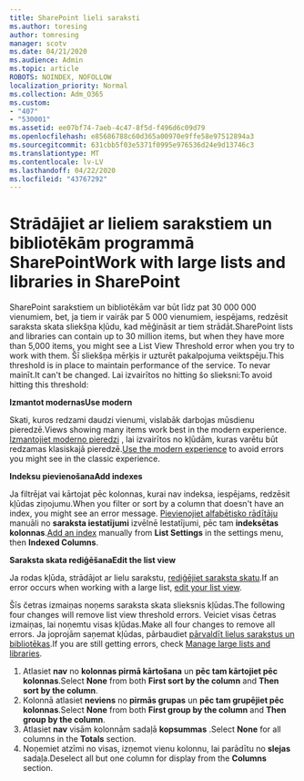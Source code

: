 ```yaml
---
title: SharePoint lieli saraksti
ms.author: toresing
author: tomresing
manager: scotv
ms.date: 04/21/2020
ms.audience: Admin
ms.topic: article
ROBOTS: NOINDEX, NOFOLLOW
localization_priority: Normal
ms.collection: Adm_O365
ms.custom:
- "407"
- "530001"
ms.assetid: ee07bf74-7aeb-4c47-8f5d-f496d6c09d79
ms.openlocfilehash: e85686788c60d365a00970e9ffe58e97512894a3
ms.sourcegitcommit: 631cbb5f03e5371f0995e976536d24e9d13746c3
ms.translationtype: MT
ms.contentlocale: lv-LV
ms.lasthandoff: 04/22/2020
ms.locfileid: "43767292"
---
```

# <a name="work-with-large-lists-and-libraries-in-sharepoint"></a><span data-ttu-id="089d3-102">Strādājiet ar lieliem sarakstiem un bibliotēkām programmā SharePoint</span><span class="sxs-lookup"><span data-stu-id="089d3-102">Work with large lists and libraries in SharePoint</span></span>

<span data-ttu-id="089d3-103">SharePoint sarakstiem un bibliotēkām var būt līdz pat 30 000 000 vienumiem, bet, ja tiem ir vairāk par 5 000 vienumiem, iespējams, redzēsit saraksta skata sliekšņa kļūdu, kad mēģināsit ar tiem strādāt.</span><span class="sxs-lookup"><span data-stu-id="089d3-103">SharePoint lists and libraries can contain up to 30 million items, but when they have more than 5,000 items, you might see a List View Threshold error when you try to work with them.</span></span> <span data-ttu-id="089d3-104">Šī sliekšņa mērķis ir uzturēt pakalpojuma veiktspēju.</span><span class="sxs-lookup"><span data-stu-id="089d3-104">This threshold is in place to maintain performance of the service.</span></span> <span data-ttu-id="089d3-105">To nevar mainīt.</span><span class="sxs-lookup"><span data-stu-id="089d3-105">It can't be changed.</span></span> <span data-ttu-id="089d3-106">Lai izvairītos no hitting šo slieksni:</span><span class="sxs-lookup"><span data-stu-id="089d3-106">To avoid hitting this threshold:</span></span>

<span data-ttu-id="089d3-107">**Izmantot modernas**</span><span class="sxs-lookup"><span data-stu-id="089d3-107">**Use modern**</span></span>

<span data-ttu-id="089d3-108">Skati, kuros redzami daudzi vienumi, vislabāk darbojas mūsdienu pieredzē.</span><span class="sxs-lookup"><span data-stu-id="089d3-108">Views showing many items work best in the modern experience.</span></span> <span data-ttu-id="089d3-109">[Izmantojiet moderno pieredzi](https://support.office.com/article/66dac24b-4177-4775-bf50-3d267318caa9) , lai izvairītos no kļūdām, kuras varētu būt redzamas klasiskajā pieredzē.</span><span class="sxs-lookup"><span data-stu-id="089d3-109">[Use the modern experience](https://support.office.com/article/66dac24b-4177-4775-bf50-3d267318caa9) to avoid errors you might see in the classic experience.</span></span>

<span data-ttu-id="089d3-110">**Indeksu pievienošana**</span><span class="sxs-lookup"><span data-stu-id="089d3-110">**Add indexes**</span></span>

<span data-ttu-id="089d3-111">Ja filtrējat vai kārtojat pēc kolonnas, kurai nav indeksa, iespējams, redzēsit kļūdas ziņojumu.</span><span class="sxs-lookup"><span data-stu-id="089d3-111">When you filter or sort by a column that doesn't have an index, you might see an error message.</span></span> <span data-ttu-id="089d3-112">[Pievienojiet alfabētisko rādītāju](https://support.office.com/article/f3f00554-b7dc-44d1-a2ed-d477eac463b0) manuāli no **saraksta iestatījumi** izvēlnē Iestatījumi, pēc tam **indeksētas kolonnas**.</span><span class="sxs-lookup"><span data-stu-id="089d3-112">[Add an index](https://support.office.com/article/f3f00554-b7dc-44d1-a2ed-d477eac463b0) manually from **List Settings** in the settings menu, then **Indexed Columns**.</span></span>

<span data-ttu-id="089d3-113">**Saraksta skata rediģēšana**</span><span class="sxs-lookup"><span data-stu-id="089d3-113">**Edit the list view**</span></span>

<span data-ttu-id="089d3-114">Ja rodas kļūda, strādājot ar lielu sarakstu, [rediģējiet saraksta skatu](https://support.office.com/article/15916903-e79a-423f-b4e2-02d37e1ff372).</span><span class="sxs-lookup"><span data-stu-id="089d3-114">If an error occurs when working with a large list, [edit your list view](https://support.office.com/article/15916903-e79a-423f-b4e2-02d37e1ff372).</span></span>

<span data-ttu-id="089d3-115">Šīs četras izmaiņas noņems saraksta skata slieksnis kļūdas.</span><span class="sxs-lookup"><span data-stu-id="089d3-115">The following four changes will remove list view threshold errors.</span></span> <span data-ttu-id="089d3-116">Veiciet visas četras izmaiņas, lai noņemtu visas kļūdas.</span><span class="sxs-lookup"><span data-stu-id="089d3-116">Make all four changes to remove all errors.</span></span> <span data-ttu-id="089d3-117">Ja joprojām saņemat kļūdas, pārbaudiet [pārvaldīt lielus sarakstus un bibliotēkas](https://support.office.com/article/B8588DAE-9387-48C2-9248-C24122F07C59).</span><span class="sxs-lookup"><span data-stu-id="089d3-117">If you are still getting errors, check [Manage large lists and libraries](https://support.office.com/article/B8588DAE-9387-48C2-9248-C24122F07C59).</span></span>

1. <span data-ttu-id="089d3-118">Atlasiet **nav** no **kolonnas pirmā kārtošana** un **pēc tam kārtojiet pēc kolonnas**.</span><span class="sxs-lookup"><span data-stu-id="089d3-118">Select **None** from both **First sort by the column** and **Then sort by the column**.</span></span>
2. <span data-ttu-id="089d3-119">Kolonnā atlasiet **neviens** no **pirmās grupas** un **pēc tam grupējiet pēc kolonnas**.</span><span class="sxs-lookup"><span data-stu-id="089d3-119">Select **None** from both **First group by the column** and **Then group by the column**.</span></span>
3. <span data-ttu-id="089d3-120">Atlasiet **nav** visām kolonnām sadaļā **kopsummas** .</span><span class="sxs-lookup"><span data-stu-id="089d3-120">Select **None** for all columns in the **Totals** section.</span></span>
4. <span data-ttu-id="089d3-121">Noņemiet atzīmi no visas, izņemot vienu kolonnu, lai parādītu no **slejas** sadaļa.</span><span class="sxs-lookup"><span data-stu-id="089d3-121">Deselect all but one column for display from the **Columns** section.</span></span>

